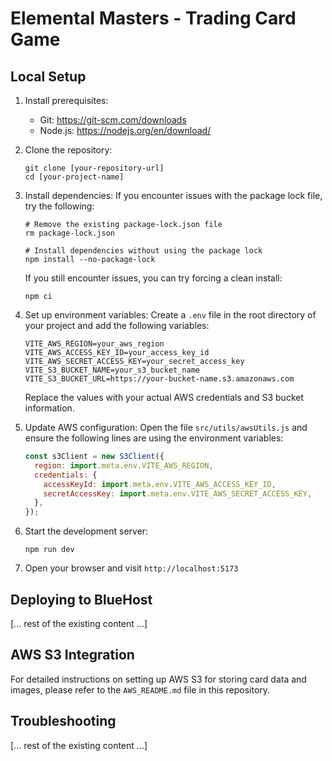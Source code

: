 # Elemental Masters - Trading Card Game

## Local Setup

1. Install prerequisites:
   - Git: https://git-scm.com/downloads
   - Node.js: https://nodejs.org/en/download/

2. Clone the repository:
   ```
   git clone [your-repository-url]
   cd [your-project-name]
   ```

3. Install dependencies:
   If you encounter issues with the package lock file, try the following:
   ```
   # Remove the existing package-lock.json file
   rm package-lock.json

   # Install dependencies without using the package lock
   npm install --no-package-lock
   ```
   If you still encounter issues, you can try forcing a clean install:
   ```
   npm ci
   ```

4. Set up environment variables:
   Create a `.env` file in the root directory of your project and add the following variables:
   ```
   VITE_AWS_REGION=your_aws_region
   VITE_AWS_ACCESS_KEY_ID=your_access_key_id
   VITE_AWS_SECRET_ACCESS_KEY=your_secret_access_key
   VITE_S3_BUCKET_NAME=your_s3_bucket_name
   VITE_S3_BUCKET_URL=https://your-bucket-name.s3.amazonaws.com
   ```
   Replace the values with your actual AWS credentials and S3 bucket information.

5. Update AWS configuration:
   Open the file `src/utils/awsUtils.js` and ensure the following lines are using the environment variables:
   ```javascript
   const s3Client = new S3Client({
     region: import.meta.env.VITE_AWS_REGION,
     credentials: {
       accessKeyId: import.meta.env.VITE_AWS_ACCESS_KEY_ID,
       secretAccessKey: import.meta.env.VITE_AWS_SECRET_ACCESS_KEY,
     },
   });
   ```

6. Start the development server:
   ```
   npm run dev
   ```

7. Open your browser and visit `http://localhost:5173`

## Deploying to BlueHost

[... rest of the existing content ...]

## AWS S3 Integration

For detailed instructions on setting up AWS S3 for storing card data and images, please refer to the `AWS_README.md` file in this repository.

## Troubleshooting

[... rest of the existing content ...]